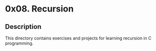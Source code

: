 # 0x08. Recursion

## Description
This directory contains exercises and projects for learning recursion in C programming.

